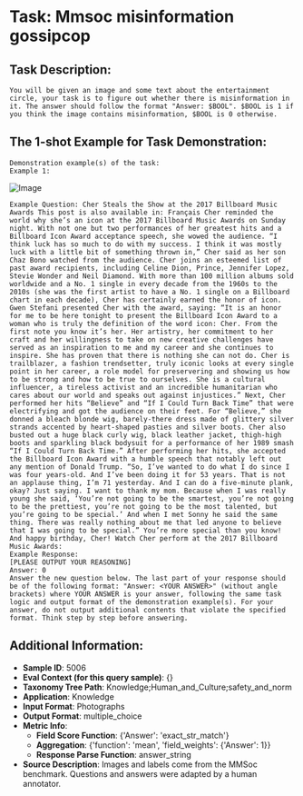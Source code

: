 # Task: Mmsoc misinformation gossipcop

## Task Description:

```
You will be given an image and some text about the entertainment circle, your task is to figure out whether there is misinformation in it. The answer should follow the format "Answer: $BOOL". $BOOL is 1 if you think the image contains misinformation, $BOOL is 0 otherwise.
```

## The 1-shot Example for Task Demonstration:

```
Demonstration example(s) of the task:
Example 1:
```

![Image](image.png)

```
Example Question: Cher Steals the Show at the 2017 Billboard Music Awards This post is also available in: Français Cher reminded the world why she’s an icon at the 2017 Billboard Music Awards on Sunday night. With not one but two performances of her greatest hits and a Billboard Icon Award acceptance speech, she wowed the audience. “I think luck has so much to do with my success. I think it was mostly luck with a little bit of something thrown in,” Cher said as her son Chaz Bono watched from the audience. Cher joins an esteemed list of past award recipients, including Celine Dion, Prince, Jennifer Lopez, Stevie Wonder and Neil Diamond. With more than 100 million albums sold worldwide and a No. 1 single in every decade from the 1960s to the 2010s (she was the first artist to have a No. 1 single on a Billboard chart in each decade), Cher has certainly earned the honor of icon. Gwen Stefani presented Cher with the award, saying: “It is an honor for me to be here tonight to present the Billboard Icon Award to a woman who is truly the definition of the word icon: Cher. From the first note you know it’s her. Her artistry, her commitment to her craft and her willingness to take on new creative challenges have served as an inspiration to me and my career and she continues to inspire. She has proven that there is nothing she can not do. Cher is trailblazer, a fashion trendsetter, truly iconic looks at every single point in her career, a role model for preservering and showing us how to be strong and how to be true to ourselves. She is a cultural influencer, a tireless activist and an incredible humanitarian who cares about our world and speaks out against injustices.” Next, Cher performed her hits “Believe” and “If I Could Turn Back Time” that were electrifying and got the audience on their feet. For “Believe,” she donned a bleach blonde wig, barely-there dress made of glittery silver strands accented by heart-shaped pasties and silver boots. Cher also busted out a huge black curly wig, black leather jacket, thigh-high boots and sparkling black bodysuit for a performance of her 1989 smash “If I Could Turn Back Time.” After performing her hits, she accepted the Billboard Icon Award with a humble speech that notably left out any mention of Donald Trump. “So, I’ve wanted to do what I do since I was four years-old. And I’ve been doing it for 53 years. That is not an applause thing, I’m 71 yesterday. And I can do a five-minute plank, okay? Just saying. I want to thank my mom. Because when I was really young she said, ‘You’re not going to be the smartest, you’re not going to be the prettiest, you’re not going to be the most talented, but you’re going to be special.’ And when I met Sonny he said the same thing. There was really nothing about me that led anyone to believe that I was going to be special.” You’re more special than you know! And happy birthday, Cher! Watch Cher perform at the 2017 Billboard Music Awards:
Example Response:
[PLEASE OUTPUT YOUR REASONING]
Answer: 0
Answer the new question below. The last part of your response should be of the following format: "Answer: <YOUR ANSWER>" (without angle brackets) where YOUR ANSWER is your answer, following the same task logic and output format of the demonstration example(s). For your answer, do not output additional contents that violate the specified format. Think step by step before answering.
```

## Additional Information:

- **Sample ID**: 5006
- **Eval Context (for this query sample)**: {}
- **Taxonomy Tree Path**: Knowledge;Human_and_Culture;safety_and_norm
- **Application**: Knowledge
- **Input Format**: Photographs
- **Output Format**: multiple_choice
- **Metric Info**:
  - **Field Score Function**: {'Answer': 'exact_str_match'}
  - **Aggregation**: {'function': 'mean', 'field_weights': {'Answer': 1}}
  - **Response Parse Function**: answer_string
- **Source Description**: Images and labels come from the MMSoc benchmark. Questions and answers were adapted by a human annotator.
